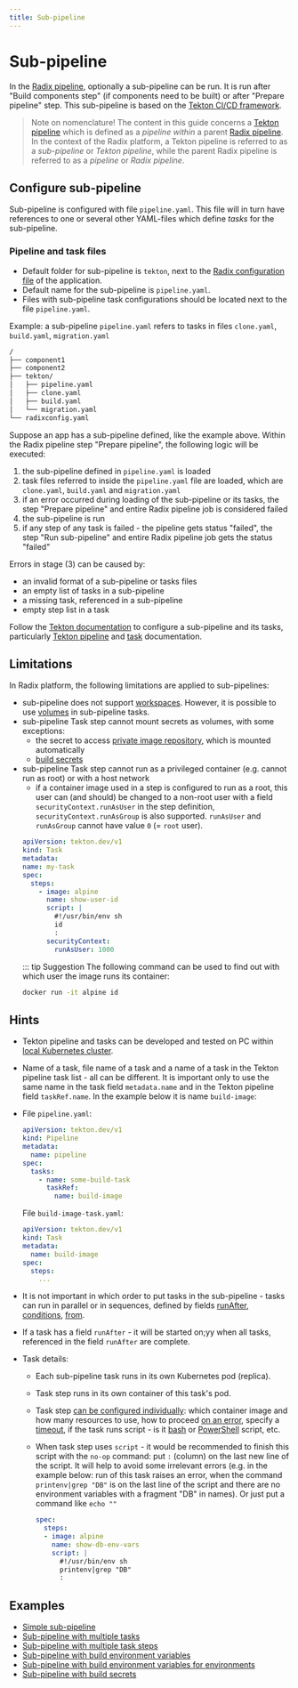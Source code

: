 ```yaml
---
title: Sub-pipeline
---
```


# Sub-pipeline

In the [Radix pipeline](../../docs/topic-concepts/#pipeline), optionally a sub-pipeline can be run. It is run after "Build components step" (if components need to be built) or after "Prepare pipeline" step.  This sub-pipeline is based on the [Tekton CI/CD framework](https://tekton.dev/docs/getting-started/).

> Note on nomenclature! The content in this guide concerns a [Tekton pipeline](https://tekton.dev/docs/getting-started/) which is defined as a *pipeline within* a parent [Radix pipeline](../../docs/topic-concepts/#pipeline). In the context of the Radix platform, a Tekton pipeline is referred to as a *sub-pipeline* or *Tekton pipeline*, while the parent Radix pipeline is referred to as a *pipeline* or *Radix pipeline*.

## Configure sub-pipeline

Sub-pipeline is configured with file `pipeline.yaml`. This file will in turn have references to one or several other YAML-files which define *tasks* for the sub-pipeline.

### Pipeline and task files

* Default folder for sub-pipeline is `tekton`, next to the [Radix configuration file](../../references/reference-radix-config) of the application.
* Default name for the sub-pipeline is `pipeline.yaml`.
* Files with sub-pipeline task configurations should be located next to the file `pipeline.yaml`.

Example: a sub-pipeline `pipeline.yaml` refers to tasks in files `clone.yaml`, `build.yaml`, `migration.yaml`

```sh
/
├── component1
├── component2
├── tekton/
│   ├── pipeline.yaml
│   ├── clone.yaml
│   ├── build.yaml
│   └── migration.yaml
└── radixconfig.yaml
```

Suppose an app has a sub-pipeline defined, like the example above. Within the Radix pipeline step "Prepare pipeline", the following logic will be executed:

1. the sub-pipeline defined in `pipeline.yaml` is loaded
2. task files referred to inside the `pipeline.yaml` file are loaded, which are `clone.yaml`, `build.yaml` and `migration.yaml`
3. if an error occurred during loading of the sub-pipeline or its tasks, the step "Prepare pipeline" and entire Radix pipeline job is considered failed
4. the sub-pipeline is run
5. if any step of any task is failed - the pipeline gets status "failed", the step "Run sub-pipeline" and entire Radix pipeline job gets the status "failed"

Errors in stage (3) can be caused by:

* an invalid format of a sub-pipeline or tasks files
* an empty list of tasks in a sub-pipeline
* a missing task, referenced in a sub-pipeline
* empty step list in a task

Follow the [Tekton documentation](https://tekton.dev/docs/) to configure a sub-pipeline and its tasks, particularly [Tekton pipeline](https://tekton.dev/docs/pipelines/pipelines/) and [task](https://tekton.dev/docs/pipelines/tasks/) documentation.

## Limitations

In Radix platform, the following limitations are applied to sub-pipelines:
* sub-pipeline does not support [workspaces](https://tekton.dev/docs/pipelines/workspaces/). However, it is possible to use [volumes](./example-pipeline-with-multiple-task-steps) in sub-pipeline tasks.
* sub-pipeline Task step cannot mount secrets as volumes, with some exceptions:
  * the secret to access [private image repository](../../references/reference-radix-config/#privateimagehubs), which is mounted automatically
  * [build secrets](./example-pipeline-with-build-secrets.md)
* sub-pipeline Task step cannot run as a privileged container (e.g. cannot run as root) or with a host network
  * if a container image used in a step is configured to run as a root, this user can (and should) be changed to a non-root user with a field `securityContext.runAsUser` in the step definition, `securityContext.runAsGroup` is also supported. `runAsUser` and `runAsGroup` cannot have value `0` (= `root` user).
  ```yaml
  apiVersion: tekton.dev/v1
  kind: Task
  metadata:
  name: my-task
  spec:
    steps:
      - image: alpine
        name: show-user-id
        script: |
          #!/usr/bin/env sh
          id
          :
        securityContext:
          runAsUser: 1000
   ```
  ::: tip Suggestion
  The following command can be used to find out with which user the image runs its container:
   ```bash
   docker run -it alpine id
   ```
## Hints

* Tekton pipeline and tasks can be developed and tested on PC within [local Kubernetes cluster](https://tekton.dev/docs/getting-started/tasks/).
* Name of a task, file name of a task and a name of a task in the Tekton pipeline task list - all can be different. It is important only to use the same name in the task field `metadata.name` and in the Tekton pipeline field `taskRef.name`. In the example below it is name `build-image`:

* File `pipeline.yaml`:

    ```yaml
    apiVersion: tekton.dev/v1
    kind: Pipeline
    metadata:
      name: pipeline
    spec:
      tasks:
        - name: some-build-task
          taskRef:
            name: build-image
    ```

  File `build-image-task.yaml`:

    ```yaml
    apiVersion: tekton.dev/v1
    kind: Task
    metadata:
      name: build-image
    spec:
      steps:
        ...
    ```

* It is not important in which order to put tasks in the sub-pipeline - tasks can run in parallel or in sequences, defined by fields [runAfter](https://tekton.dev/docs/pipelines/pipelines/#using-the-runafter-field), [conditions](https://tekton.dev/docs/pipelines/pipelines/#guard-task-execution-using-conditions), [from](https://tekton.dev/docs/pipelines/pipelines/#using-the-from-field).
* If a task has a field `runAfter` - it will be started on;yy when all tasks, referenced in the field `runAfter` are complete.
* Task details:
  * Each sub-pipeline task runs in its own Kubernetes pod (replica).
  * Task step runs in its own container of this task's pod.
  * Task step [can be configured individually](https://tekton.dev/docs/pipelines/tasks/#defining-steps): which container image and how many resources to use, how to proceed [on an error](https://tekton.dev/docs/pipelines/tasks/#specifying-onerror-for-a-step), specify a [timeout](https://tekton.dev/docs/pipelines/tasks/#specifying-a-timeout), if the task runs script - is it [bash](https://tekton.dev/docs/pipelines/tasks/#running-scripts-within-steps) or [PowerShell](https://tekton.dev/docs/pipelines/tasks/#windows-scripts) script, etc.
  * When task step uses `script` - it would be recommended to finish this script with the `no-op` command: put `:` (column) on the last new line of the script. It will help to avoid some irrelevant errors (e.g. in the example below: run of this task raises an error, when the command `printenv|grep "DB"` is on the last line of the script and there are no environment variables with a fragment "DB" in names). Or just put a command like `echo ""`

    ```yaml
    spec:
      steps:
      - image: alpine
        name: show-db-env-vars
        script: |
          #!/usr/bin/env sh
          printenv|grep "DB"
          :
    ```

## Examples

* [Simple sub-pipeline](./example-simple-pipeline.md)
* [Sub-pipeline with multiple tasks](./example-pipeline-with-multiple-tasks.md)
* [Sub-pipeline with multiple task steps](./example-pipeline-with-multiple-task-steps.md)
* [Sub-pipeline with build environment variables](./example-pipeline-with-env-vars.md)
* [Sub-pipeline with build environment variables for environments](./example-pipeline-with-env-vars-for-envs.md)
* [Sub-pipeline with build secrets](./example-pipeline-with-build-secrets.md)
